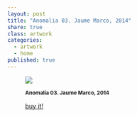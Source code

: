 ```yaml
---
layout: post
title: "Anomalia 03. Jaume Marco, 2014"
share: true
class: artwork
categories:
  - artwork
  - home
published: true
---
```


<figure class="text-center">
	<img src="http://www.inpocketart.com/wp-content/uploads/2014/07/4-anomalia-03-jaume-marco-juliol-2014-watermark.jpg">
	<figcaption>
		<p><small><strong>Anomalia 03. Jaume Marco, 2014</strong></small></p>
		<p><a href="http://www.inpocketart.com/product/anomalia-03-jaume-marco-2014/" class="btn btn-primary btn-lg"><i class="fa fa-credit-card"></i> buy it!</a></p>
	</figcaption>
</figure>